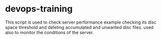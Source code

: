 # devops-training 
This script is used to check server performance example checking its disc space threshold and deleting 
accumulated and unwanted disc files.
used also to monitor the conditions of the server.

